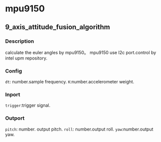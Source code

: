 mpu9150
================
## 9_axis_attitude_fusion_algorithm

### Description
calculate the euler angles by mpu9150。
mpu9150 use I2c port.control by intel upm repository. 

### Config
`dt`: number.sample frequency.
`K`:number.accelerometer weight.

### Inport
`trigger`:trigger signal.

### Outport
`pitch`: number. output pitch.
`roll`: number.output roll.
`yaw`:number.output yaw.
